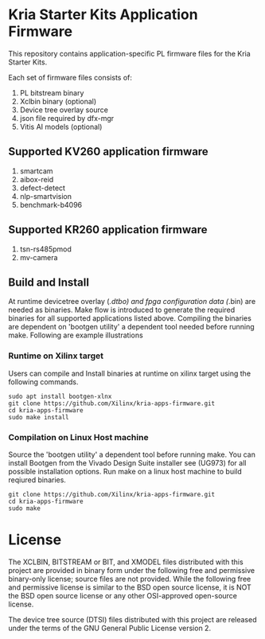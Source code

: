 # Kria Starter Kits Application Firmware

This repository contains application-specific PL firmware files for the Kria
Starter Kits.

Each set of firmware files consists of:
1. PL bitstream binary
2. Xclbin binary (optional)
3. Device tree overlay source
4. json file required by dfx-mgr
5. Vitis AI models (optional)

## Supported KV260 application firmware
1. smartcam
2. aibox-reid
3. defect-detect
4. nlp-smartvision
5. benchmark-b4096

## Supported KR260 application firmware
1. tsn-rs485pmod
2. mv-camera

## Build and Install
At runtime devicetree overlay (*.dtbo) and fpga configuration data (*.bin)
are needed as binaries. Make flow is introduced to generate the required binaries
for all supported applications listed above. Compiling the binaries are dependent 
on 'bootgen utility' a dependent tool needed before running make. 
Following are example illustrations 

### Runtime on Xilinx target 

Users can compile and Install binaries at runtime on xilinx target using the 
following commands.

```
sudo apt install bootgen-xlnx
git clone https://github.com/Xilinx/kria-apps-firmware.git
cd kria-apps-firmware
sudo make install
```

### Compilation on Linux Host machine 
Source the 'bootgen utility' a dependent tool before running make. You can install 
Bootgen from the Vivado Design Suite installer see (UG973) for all possible 
installation options. 
Run make on a linux host machine to build reqiured binaries.

```
git clone https://github.com/Xilinx/kria-apps-firmware.git
cd kria-apps-firmware
sudo make 
```

# License

The XCLBIN, BITSTREAM or BIT, and XMODEL files distributed with this project are
provided in binary form under the following free and permissive binary-only
license; source files are not provided. While the following free and permissive
license is similar to the BSD open source license, it is NOT the BSD open source
license or any other OSI-approved open-source license.

The device tree source (DTSI) files distributed with this project are
released under the terms of the GNU General Public License version 2.
